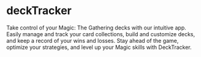 # deckTracker
Take control of your Magic: The Gathering decks with our intuitive app. Easily manage and track your card collections, build and customize decks, and keep a record of your wins and losses. Stay ahead of the game, optimize your strategies, and level up your Magic skills with DeckTracker.
